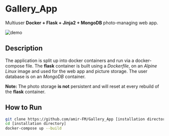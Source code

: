 # Gallery_App

Multiuser **Docker + Flask + Jinja2 + MongoDB** photo-managing web app.

![demo](https://github.com/user-attachments/assets/299b098c-9130-4986-b1a7-472c8e5e207f)

## Description

The application is split up into docker containers and run via a docker-compose file. The **flask** container is built using a *Dockerfile*, on an *Alpine Linux* image and used for the web app and picture storage. The user database is on an *MongoDB* container.

**Note:** The photo storage **is not** persistent and will reset at every rebuild of the **flask** container.

## How to Run

``` sh
git clone https://github.com/amir-FM/Gallery_App [installation directory]
cd [installation directory]
docker-compose up --build
```
